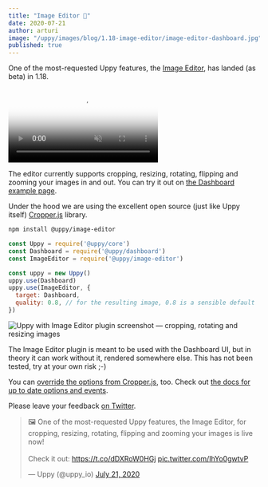 ```yaml
---
title: "Image Editor 🌈"
date: 2020-07-21
author: arturi
image: "/uppy/images/blog/1.18-image-editor/image-editor-dashboard.jpg"
published: true
---
```


One of the most-requested Uppy features, the [Image Editor](/docs/image-editor/), has landed (as beta) in 1.18.

<video alt="Demo video showing Uppy with Image Editor plugin — cropping, rotating and resizing images" poster="/uppy/images/blog/1.18-image-editor/image-editor-dashboard.jpg" muted autoplay loop>
  <source src="/images/blog/1.18-image-editor/image-editor-demo.mp4" type="video/mp4">
  Your browser does not support the video tag: /uppy/images/blog/1.18-image-editor/image-editor-demo.mp4
</video>

<!--more-->

The editor currently supports cropping, resizing, rotating, flipping and zooming your images in and out. You can try it out on [the Dashboard example page](/examples/dashboard/).

Under the hood we are using the excellent open source (just like Uppy itself) [Cropper.js](https://fengyuanchen.github.io/cropperjs/) library.

```sh
npm install @uppy/image-editor
```

```js
const Uppy = require('@uppy/core')
const Dashboard = require('@uppy/dashboard')
const ImageEditor = require('@uppy/image-editor')

const uppy = new Uppy()
uppy.use(Dashboard)
uppy.use(ImageEditor, {
  target: Dashboard,
  quality: 0.8, // for the resulting image, 0.8 is a sensible default
})
```

![Uppy with Image Editor plugin screenshot — cropping, rotating and resizing images](/uppy/images/blog/1.18-image-editor/image-editor-dashboard.jpg)

The Image Editor plugin is meant to be used with the Dashboard UI, but in theory it can work without it, rendered somewhere else. This has not been tested, try at your own risk ;-)

You can [override the options from Cropper.js](/uppy/docs/image-editor/#cropperOptions), too. Check out [the docs for up to date options and events](/uppy/docs/image-editor).

Please leave your feedback [on Twitter](https://mobile.twitter.com/uppy_io/status/1285532376249110528).

<blockquote class="twitter-tweet"><p lang="en" dir="ltr">🖼 One of the most-requested Uppy features, the Image Editor, for cropping, resizing, rotating, flipping and zooming your images is live now! <br><br>Check it out: <a href="https://t.co/dDXRoW0HGj">https://t.co/dDXRoW0HGj</a> <a href="https://t.co/IhYo0gwtvP">pic.twitter.com/IhYo0gwtvP</a></p>&mdash; Uppy (@uppy_io) <a href="https://twitter.com/uppy_io/status/1285532376249110528?ref_src=twsrc%5Etfw">July 21, 2020</a></blockquote> <script async src="https://platform.twitter.com/widgets.js" charset="utf-8"></script> 
